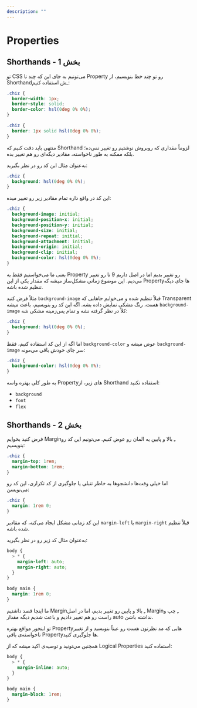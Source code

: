 ```yaml
---
description: ""
---
```


# Properties

## Shorthands - بخش 1

تو CSS می‌تونیم به جای این که چند تا Property رو تو چند خط بنویسیم، از Shorthandـش استفاده کنیم:

```css title="Longhand"
.chiz {
  border-width: 1px;
  border-style: solid;
  border-color: hsl(0deg 0% 0%);
}
```

```css title="Shorthand"
.chiz {
  border: 1px solid hsl(0deg 0% 0%);
}
```

منتهی باید دقت کنیم که Shorthand لزوماً مقداری که روبروش نوشتیم رو تغییر نمی‌ده؛
بلکه ممکنه به طور ناخواسته، مقادیر دیگه‌ای رو هم تغییر بده.

به‌عنوان مثال این کد رو در نظر بگیرید:

```css title="Shorthand"
.chiz {
  background: hsl(0deg 0% 0%);
}
```

این کد در واقع داره تمام مقادیر زیر رو تغییر میده:

```css title="Longhand"
.chiz {
  background-image: initial;
  background-position-x: initial;
  background-position-y: initial;
  background-size: initial;
  background-repeat: initial;
  background-attachment: initial;
  background-origin: initial;
  background-clip: initial;
  background-color: hsl(0deg 0% 0%);
}
```

یعنی ما می‌خواستیم فقط یه Property رو تغییر بدیم اما در اصل داریم 9 تا رو تعییر می‌دیم.
این موضوع زمانی مشکل‌ساز میشه که مقدار یکی از این Propertyها جای دیگه تنظیم شده باشه.

مثلاً فرض کنید `background-image` قبلاً تنظیم شده و می‌خوایم جاهایی که Transparent هست، رنگ مشکی نمایش داده بشه.
اگه این کد رو بنویسیم، باعث میشه `background-image` کلاً در نظر گرفته نشه و تمام پس‌زمینه مشکی شه:

```css title="❌ Wrong Code"
.chiz {
  background: hsl(0deg 0% 0%);
}
```

اما اگه از این کد استفاده کنیم، فقط `background-color` عوض میشه و `background-image` سر جای خودش باقی می‌مونه:

```css title="✅ Correct Code"
.chiz {
  background-color: hsl(0deg 0% 0%);
}
```

به طور کلی بهتره واسه Propertyهای زیر، از Shorthand استفاده نکنید:

- `background`
- `font`
- `flex`

## Shorthands - بخش 2

فرض کنید بخوایم Marginـِ بالا و پایین یه المان رو عوض کنیم.
می‌تونیم این کد رو بنویسیم:

```css
.chiz {
  margin-top: 1rem;
  margin-bottom: 1rem;
}
```

اما خیلی وقت‌ها دانشجوها به خاطر تنبلی یا جلوگیری از کد تکراری، این کد رو می‌نویسن:

```css title="❌ Wrong Code"
.chiz {
  margin: 1rem 0;
}
```

این کد زمانی مشکل ایجاد می‌کنه، که مقادیر `margin-left` یا `margin-right` قبلاً تنظیم شده باشه.

به‌عنوان مثال کد زیر رو در نظر بگیرید:

```css title="❌ Wrong Code"
body {
  > * {
    margin-left: auto;
    margin-right: auto;
  }
}

body main {
  margin: 1rem 0;
}
```

ما اینجا قصد داشتیم Marginـِ بالا و پایین رو تغییر بدیم، اما در اصل Marginـِ چپ و راست رو هم تغییر دادیم
و باعث شدیم دیگه مقدار auto نداشته باشن.

تو اینجور مواقع بهتره Propertyهایی که مد نظرتون هست رو عیناً بنویسید و از تغییر ناخواسته‌ی باقی Propertyها جلوگیری کنید.

همچنین می‌تونید و توصیه‌ی اکید میشه که از Logical Properties استفاده کنید:

```css title="✅ Correct Code"
body {
  > * {
    margin-inline: auto;
  }
}

body main {
  margin-block: 1rem;
}
```
